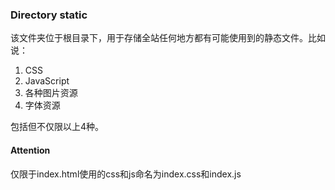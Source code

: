 ### Directory static
该文件夹位于根目录下，用于存储全站任何地方都有可能使用到的静态文件。比如说：
1. CSS
2. JavaScript
3. 各种图片资源
4. 字体资源

包括但不仅限以上4种。

#### Attention
仅限于index.html使用的css和js命名为index.css和index.js